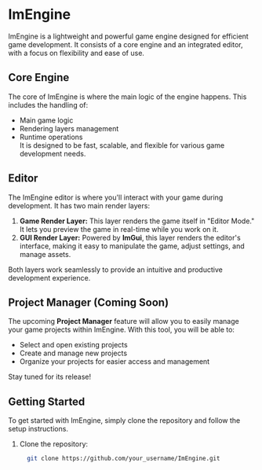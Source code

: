 # ImEngine


ImEngine is a lightweight and powerful game engine designed for efficient game development. It consists of a core engine and an integrated editor, with a focus on flexibility and ease of use.  

## Core Engine

The core of ImEngine is where the main logic of the engine happens. This includes the handling of:

- Main game logic
- Rendering layers management
- Runtime operations  
It is designed to be fast, scalable, and flexible for various game development needs.

## Editor

The ImEngine editor is where you'll interact with your game during development. It has two main render layers:

1. **Game Render Layer:** This layer renders the game itself in "Editor Mode." It lets you preview the game in real-time while you work on it.
2. **GUI Render Layer:** Powered by **ImGui**, this layer renders the editor's interface, making it easy to manipulate the game, adjust settings, and manage assets.

Both layers work seamlessly to provide an intuitive and productive development experience.

## Project Manager (Coming Soon)

The upcoming **Project Manager** feature will allow you to easily manage your game projects within ImEngine. With this tool, you will be able to:

- Select and open existing projects
- Create and manage new projects
- Organize your projects for easier access and management

Stay tuned for its release!

## Getting Started

To get started with ImEngine, simply clone the repository and follow the setup instructions.

1. Clone the repository:
   ```bash
     git clone https://github.com/your_username/ImEngine.git
